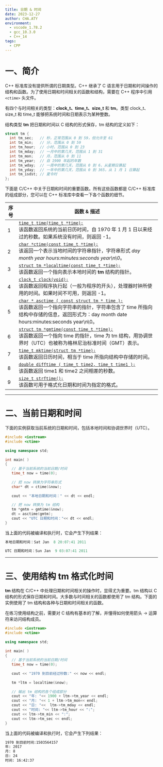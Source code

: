 ```yaml
---
title: 日期 & 时间
date: 2023-12-27
author: CHA.ATY
environment:
  - vscode_1.78.2
  - gcc_10.3.0
  - C++_14
tags:
  - CPP
---
```


# 一、简介

C++ 标准库没有提供所谓的日期类型。C++ 继承了 C 语言用于日期和时间操作的结构和函数。为了使用日期和时间相关的函数和结构，需要在 C++ 程序中引用 `<ctime>` 头文件。

有四个与时间相关的类型：**clock_t、time_t、size_t** 和 **tm**。类型 clock_t、size_t 和 time_t 能够把系统时间和日期表示为某种整数。

结构类型 **tm** 把日期和时间以 C 结构的形式保存，tm 结构的定义如下：

```cpp
struct tm {
  int tm_sec;   // 秒，正常范围从 0 到 59，但允许至 61
  int tm_min;   // 分，范围从 0 到 59
  int tm_hour;  // 小时，范围从 0 到 23
  int tm_mday;  // 一月中的第几天，范围从 1 到 31
  int tm_mon;   // 月，范围从 0 到 11
  int tm_year;  // 自 1900 年起的年数
  int tm_wday;  // 一周中的第几天，范围从 0 到 6，从星期日算起
  int tm_yday;  // 一年中的第几天，范围从 0 到 365，从 1 月 1 日算起
  int tm_isdst; // 夏令时
};
```

下面是 C/C++ 中关于日期和时间的重要函数。所有这些函数都是 C/C++ 标准库的组成部分，您可以在 C++ 标准库中查看一下各个函数的细节。

|序号|函数 & 描述|
|---|---|
|1|[`time_t time(time_t *time);`](https://www.runoob.com/cplusplus/c-function-time.html)  <br>该函数返回系统的当前日历时间，自 1970 年 1 月 1 日以来经过的秒数。如果系统没有时间，则返回 -1。|
|2|[`char *ctime(const time_t *time);`](https://www.runoob.com/cplusplus/c-function-ctime.html)  <br>该返回一个表示当地时间的字符串指针，字符串形式 _day month year hours:minutes:seconds year\n\0_。|
|3|[`struct tm *localtime(const time_t *time);`](https://www.runoob.com/cplusplus/c-function-localtime.html)  <br>该函数返回一个指向表示本地时间的 **tm** 结构的指针。|
|4|[`clock_t clock(void);`](https://www.runoob.com/cplusplus/c-function-clock.html)  <br>该函数返回程序执行起（一般为程序的开头），处理器时钟所使用的时间。如果时间不可用，则返回 -1。|
|5|[`char * asctime ( const struct tm * time );`](https://www.runoob.com/cplusplus/c-function-asctime.html)  <br>该函数返回一个指向字符串的指针，字符串包含了 time 所指向结构中存储的信息，返回形式为：day month date hours:minutes:seconds year\n\0。|
|6|[`struct tm *gmtime(const time_t *time);`](https://www.runoob.com/cplusplus/c-function-gmtime.html)  <br>该函数返回一个指向 time 的指针，time 为 tm 结构，用协调世界时（UTC）也被称为格林尼治标准时间（GMT）表示。|
|7|[`time_t mktime(struct tm *time);`](https://www.runoob.com/cplusplus/c-function-mktime.html)  <br>该函数返回日历时间，相当于 time 所指向结构中存储的时间。|
|8|[`double difftime ( time_t time2, time_t time1 );`](https://www.runoob.com/cplusplus/c-function-difftime.html)  <br>该函数返回 time1 和 time2 之间相差的秒数。|
|9|[`size_t strftime();`](https://www.runoob.com/cplusplus/c-function-strftime.html)  <br>该函数可用于格式化日期和时间为指定的格式。|

---

# 二、当前日期和时间

下面的实例获取当前系统的日期和时间，包括本地时间和协调世界时（UTC）。
```cpp
#include <iostream>
#include <ctime>
 
using namespace std;
 
int main( )
{
   // 基于当前系统的当前日期/时间
   time_t now = time(0);
   
   // 把 now 转换为字符串形式
   char* dt = ctime(&now);
 
   cout << "本地日期和时间：" << dt << endl;
 
   // 把 now 转换为 tm 结构
   tm *gmtm = gmtime(&now);
   dt = asctime(gmtm);
   cout << "UTC 日期和时间："<< dt << endl;
}
```

当上面的代码被编译和执行时，它会产生下列结果：
```cpp
本地日期和时间：Sat Jan  8 20:07:41 2011

UTC 日期和时间：Sun Jan  9 03:07:41 2011
```

---

# 三、使用结构 tm 格式化时间

**tm** 结构在 C/C++ 中处理日期和时间相关的操作时，显得尤为重要。tm 结构以 C 结构的形式保存日期和时间。大多数与时间相关的函数都使用了 tm 结构。下面的实例使用了 tm 结构和各种与日期和时间相关的函数。

在练习使用结构之前，需要对 C 结构有基本的了解，并懂得如何使用箭头 -> 运算符来访问结构成员。
```cpp
#include <iostream>
#include <ctime>
 
using namespace std;
 
int main( )
{
   // 基于当前系统的当前日期/时间
   time_t now = time(0);
 
   cout << "1970 到目前经过秒数:" << now << endl;
 
   tm *ltm = localtime(&now);
 
   // 输出 tm 结构的各个组成部分
   cout << "年: "<< 1900 + ltm->tm_year << endl;
   cout << "月: "<< 1 + ltm->tm_mon<< endl;
   cout << "日: "<<  ltm->tm_mday << endl;
   cout << "时间: "<< ltm->tm_hour << ":";
   cout << ltm->tm_min << ":";
   cout << ltm->tm_sec << endl;
}
```

当上面的代码被编译和执行时，它会产生下列结果：
```bash
1970 到目前时间:1503564157
年: 2017
月: 8
日: 24
时间: 16:42:37
```